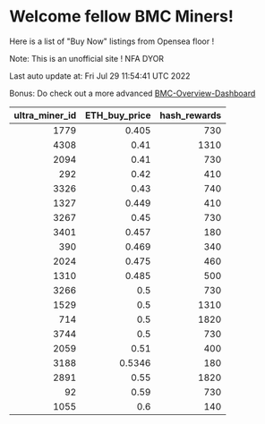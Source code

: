 # Welcome fellow BMC Miners!
Here is a list of "Buy Now" listings from Opensea floor !

Note: This is an unofficial site ! NFA DYOR

Last auto update at: Fri Jul 29 11:54:41 UTC 2022

Bonus: Do check out a more advanced [BMC-Overview-Dashboard](https://dune.com/defifunk/BMC-Overview-Dashboard)


|   ultra_miner_id |   ETH_buy_price |   hash_rewards |
|-----------------:|----------------:|---------------:|
|             1779 |          0.405  |            730 |
|             4308 |          0.41   |           1310 |
|             2094 |          0.41   |            730 |
|              292 |          0.42   |            410 |
|             3326 |          0.43   |            740 |
|             1327 |          0.449  |            410 |
|             3267 |          0.45   |            730 |
|             3401 |          0.457  |            180 |
|              390 |          0.469  |            340 |
|             2024 |          0.475  |            460 |
|             1310 |          0.485  |            500 |
|             3266 |          0.5    |            730 |
|             1529 |          0.5    |           1310 |
|              714 |          0.5    |           1820 |
|             3744 |          0.5    |            730 |
|             2059 |          0.51   |            400 |
|             3188 |          0.5346 |            180 |
|             2891 |          0.55   |           1820 |
|               92 |          0.59   |            730 |
|             1055 |          0.6    |            140 |